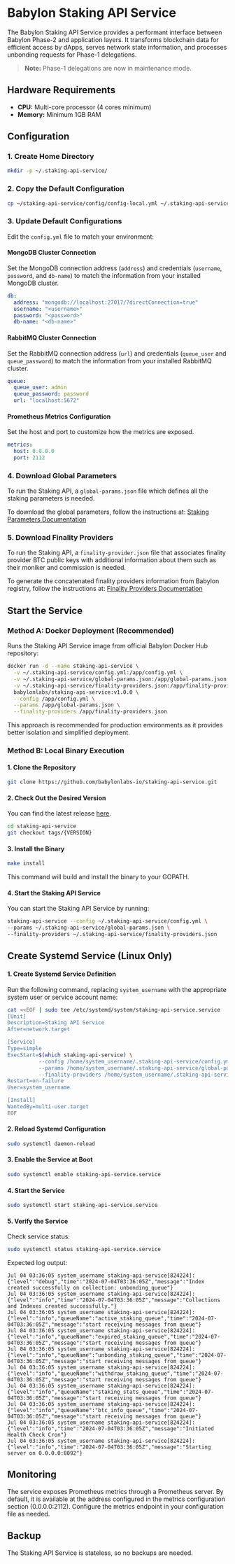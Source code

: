 # Babylon Staking API Service

The Babylon Staking API Service provides a performant interface between Babylon
Phase-2 and application layers. It transforms blockchain data for efficient
access by dApps, serves network state information, and processes unbonding
requests for Phase-1 delegations.

> **Note:** Phase-1 delegations are now in maintenance mode.

## Hardware Requirements

- **CPU:** Multi-core processor (4 cores minimum)
- **Memory:** Minimum 1GB RAM

## Configuration

### 1. Create Home Directory
```bash
mkdir -p ~/.staking-api-service/
```

### 2. Copy the Default Configuration
```bash
cp ~/staking-api-service/config/config-local.yml ~/.staking-api-service/config.yml
```

### 3. Update Default Configurations

Edit the `config.yml` file to match your environment:

#### MongoDB Cluster Connection
Set the MongoDB connection address (`address`) and credentials (`username`,
`password`, and `db-name`) to match the information from your installed MongoDB
cluster.

```yaml
db:
  address: "mongodb://localhost:27017/?directConnection=true"
  username: "<username>"
  password: "<password>"
  db-name: "<db-name>"
```

#### RabbitMQ Cluster Connection
Set the RabbitMQ connection address (`url`) and credentials (`queue_user` and
`queue_password`) to match the information from your installed RabbitMQ cluster.

```yaml
queue:
  queue_user: admin
  queue_password: password
  url: "localhost:5672"
```

#### Prometheus Metrics Configuration
Set the host and port to customize how the metrics are exposed.

```yaml
metrics:
  host: 0.0.0.0
  port: 2112
```

### 4. Download Global Parameters

To run the Staking API, a `global-params.json` file which defines all the
staking parameters is needed.

To download the global parameters, follow the instructions at:
[Staking Parameters Documentation](https://docs.babylonlabs.io/docs/user-guides/bitcoin-staking-phase1/backend-deployment/global-params#staking-parameters)

### 5. Download Finality Providers

To run the Staking API, a `finality-provider.json` file that associates finality
provider BTC public keys with additional information about them such as their
moniker and commission is needed.

To generate the concatenated finality providers information from Babylon
registry, follow the instructions at:
[Finality Providers Documentation](https://docs.babylonlabs.io/docs/user-guides/bitcoin-staking-phase1/backend-deployment/global-params#22-generating-concatenated-finality-provider-information)

## Start the Service

### Method A: Docker Deployment (Recommended)

Runs the Staking API Service image from official Babylon Docker Hub repository:

```bash
docker run -d --name staking-api-service \
  -v ~/.staking-api-service/config.yml:/app/config.yml \
  -v ~/.staking-api-service/global-params.json:/app/global-params.json \
  -v ~/.staking-api-service/finality-providers.json:/app/finality-providers.json \
  babylonlabs/staking-api-service:v1.0.0 \
  --config /app/config.yml \
  --params /app/global-params.json \
  --finality-providers /app/finality-providers.json
```

This approach is recommended for production environments as it provides better
isolation and simplified deployment.

### Method B: Local Binary Execution

#### 1. Clone the Repository
```bash
git clone https://github.com/babylonlabs-io/staking-api-service.git
```

#### 2. Check Out the Desired Version
You can find the latest release
[here](https://github.com/babylonlabs-io/staking-api-service/releases).

```bash
cd staking-api-service
git checkout tags/{VERSION}
```

#### 3. Install the Binary
```bash
make install
```
This command will build and install the binary to your GOPATH.

#### 4. Start the Staking API Service
You can start the Staking API Service by running:

```bash
staking-api-service --config ~/.staking-api-service/config.yml \
--params ~/.staking-api-service/global-params.json \
--finality-providers ~/.staking-api-service/finality-providers.json
```

## Create Systemd Service (Linux Only)

#### 1. Create Systemd Service Definition
Run the following command, replacing `system_username` with the appropriate
system user or service account name:

```bash
cat <<EOF | sudo tee /etc/systemd/system/staking-api-service.service
[Unit]
Description=Staking API Service
After=network.target

[Service]
Type=simple
ExecStart=$(which staking-api-service) \
          --config /home/system_username/.staking-api-service/config.yml \
          --params /home/system_username/.staking-api-service/global-params.json \
          --finality-providers /home/system_username/.staking-api-service/finality-providers.json
Restart=on-failure
User=system_username

[Install]
WantedBy=multi-user.target
EOF
```

#### 2. Reload Systemd Configuration
```bash
sudo systemctl daemon-reload
```

#### 3. Enable the Service at Boot
```bash
sudo systemctl enable staking-api-service.service
```

#### 4. Start the Service
```bash
sudo systemctl start staking-api-service.service
```

#### 5. Verify the Service
Check service status:
```bash
sudo systemctl status staking-api-service.service
```

Expected log output:
```
Jul 04 03:36:05 system_username staking-api-service[824224]: {"level":"debug","time":"2024-07-04T03:36:05Z","message":"Index created successfully on collection: unbonding_queue"}
Jul 04 03:36:05 system_username staking-api-service[824224]: {"level":"info","time":"2024-07-04T03:36:05Z","message":"Collections and Indexes created successfully."}
Jul 04 03:36:05 system_username staking-api-service[824224]: {"level":"info","queueName":"active_staking_queue","time":"2024-07-04T03:36:05Z","message":"start receiving messages from queue"}
Jul 04 03:36:05 system_username staking-api-service[824224]: {"level":"info","queueName":"expired_staking_queue","time":"2024-07-04T03:36:05Z","message":"start receiving messages from queue"}
Jul 04 03:36:05 system_username staking-api-service[824224]: {"level":"info","queueName":"unbonding_staking_queue","time":"2024-07-04T03:36:05Z","message":"start receiving messages from queue"}
Jul 04 03:36:05 system_username staking-api-service[824224]: {"level":"info","queueName":"withdraw_staking_queue","time":"2024-07-04T03:36:05Z","message":"start receiving messages from queue"}
Jul 04 03:36:05 system_username staking-api-service[824224]: {"level":"info","queueName":"staking_stats_queue","time":"2024-07-04T03:36:05Z","message":"start receiving messages from queue"}
Jul 04 03:36:05 system_username staking-api-service[824224]: {"level":"info","queueName":"btc_info_queue","time":"2024-07-04T03:36:05Z","message":"start receiving messages from queue"}
Jul 04 03:36:05 system_username staking-api-service[824224]: {"level":"info","time":"2024-07-04T03:36:05Z","message":"Initiated Health Check Cron"}
Jul 04 03:36:05 system_username staking-api-service[824224]: {"level":"info","time":"2024-07-04T03:36:05Z","message":"Starting server on 0.0.0.0:8092"}
```

## Monitoring

The service exposes Prometheus metrics through a Prometheus server. By default,
it is available at the address configured in the metrics configuration section
(0.0.0.0:2112). Configure the metrics endpoint in your configuration file as
needed.

## Backup  

The Staking API Service is stateless, so no backups are needed.  